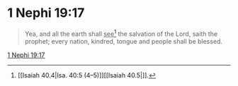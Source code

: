 # 1 Nephi 19:17

> Yea, and all the earth shall <u>see</u>[^a] the salvation of the Lord, saith the prophet; every nation, kindred, tongue and people shall be blessed.

[1 Nephi 19:17](https://www.churchofjesuschrist.org/study/scriptures/bofm/1-ne/19?lang=eng&id=p17#p17)


[^a]: [[Isaiah 40.4|Isa. 40:5 (4–5)]][[Isaiah 40.5|]].  

